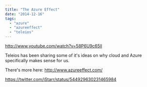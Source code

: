 ```yaml
---
title: "The Azure Effect"
date: "2014-12-16"
tags: 
  - "azure"
  - "azureeffect"
  - "teleios"
---
```


http://www.youtube.com/watch?v=58P6U9c65lI

Teleios has been sharing some of it's ideas on why cloud and Azure specifically makes sense for us.

There's more here: http://www.azureeffect.com/

https://twitter.com/iStarr/status/544929630231465984
